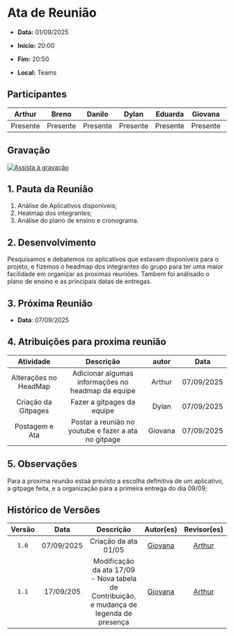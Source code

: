 # Ata de Reunião 

- **Data:** 01/09/2025

- **Início:** 20:00

- **Fim:** 20:50

- **Local:** Teams

## Participantes

| Arthur | Breno | Danilo | Dylan | Eduarda | Giovana | Leticia |
| :-: | :-: | :-: | :-: | :-: | :-: | :-: |
| Presente | Presente | Presente | Presente | Presente | Presente | Presente |

## Gravação

[![Assista à gravação](https://img.youtube.com/vi/2DxkWr56Qx0/0.jpg)](https://youtu.be/2DxkWr56Qx0?feature=shared)


## 1. Pauta da Reunião

1. Análise de Aplicativos disponíveis;
2. Heatmap dos integrantes;
3. Análise do plano de ensino e cronograma.

## 2. Desenvolvimento

Pesquisamos e debatemos os aplicativos que estavam disponiveis para o projeto, e fizemos o headmap dos integrantes do grupo para ter uma maior facilidade em organizar as proximas reuniões. Tambem foi análisado o plano de ensino e as principais datas de entregas.

## 3. Próxima Reunião

- **Data**: 07/09/2025

## 4. Atribuições para proxima reunião

| Atividade | Descrição | autor | Data |
| :-: | :-: | :-: | :-: | 
| Alterações no HeadMap | Adicionar algumas informações no headmap da equipe | Arthur | 07/09/2025 |
| Criação da Gitpages | Fazer a gitpages da equipe | Dylan | 07/09/2025 |
| Postagem e Ata | Postar a reunião no youtube e fazer a ata no gitpage | Giovana | 07/09/2025 | 


## 5. Observações
 Para a proxima reunião estaá previsto a escolha definitiva de um aplicativo, a gitpage feita, e a organização para a primeira entrega do dia 09/09;
<br> 

## Histórico de Versões

| Versão | Data | Descrição | Autor(es) | Revisor(es) |
| :-: | :-: | :-: | :-: | :-: |
| `1.0` | 07/09/2025 | Criação da ata 01/05 | [Giovana](https://github.com/GiovanaFontesS) | [Arthur](https://github.com/arthurfernandesj) |
| `1.1` | 17/09/205  | Modificação da ata 17/09 - Nova tabela de Contribuição, e mudança de legenda de presença | [Giovana](https://github.com/GiovanaFontesS) | [Arthur](https://github.com/arthurfernandesj) |